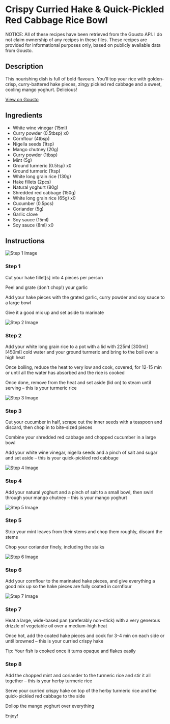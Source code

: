 # Crispy Curried Hake & Quick-Pickled Red Cabbage Rice Bowl

NOTICE: All of these recipes have been retrieved from the Gousto API. I do not claim ownership of any recipes in these files. These recipes are provided for informational purposes only, based on publicly available data from Gousto.

## Description

This nourishing dish is full of bold flavours. You'll top your rice with golden-crisp, curry-battered hake pieces, zingy pickled red cabbage and a sweet, cooling mango yoghurt. Delicious! 

[View on Gousto](https://www.gousto.co.uk/recipes/cookbook/crispy-curried-hake-pickled-red-cabbage-rice-bowl)

## Ingredients

- White wine vinegar (15ml)
- Curry powder (0.5tbsp) x0
- Cornflour (4tbsp)
- Nigella seeds (1tsp)
- Mango chutney (20g)
- Curry powder (1tbsp)
- Mint (5g)
- Ground turmeric (0.5tsp) x0
- Ground turmeric (1tsp)
- White long grain rice (130g)
- Hake fillets (2pcs)
- Natural yoghurt (80g)
- Shredded red cabbage (150g)
- White long grain rice (65g) x0
- Cucumber (0.5pcs)
- Coriander (5g)
- Garlic clove
- Soy sauce (15ml)
- Soy sauce (8ml) x0

## Instructions

![Step 1 Image](https://production-media.gousto.co.uk/cms/recipe-step-image/Step-1-1711459011069-x200.jpg)

### Step 1

Cut your hake fillet[s] into 4 pieces per person

Peel and grate (don't chop!) your garlic

Add your hake pieces with the grated garlic, curry powder and soy sauce to a large bowl

Give it a good mix up and set aside to marinate

![Step 2 Image](https://production-media.gousto.co.uk/cms/recipe-step-image/Step-2-1711459013392-x200.jpg)

### Step 2

Add your white long grain rice to a pot with a lid with 225ml <span class="text-purple">[300ml]<span class="text-danger"> </span>[450ml]</span> cold water and your ground turmeric and bring to the boil over a high heat

Once boiling, reduce the heat to very low and cook, covered, for 12-15 min or until all the water has absorbed and the rice is cooked

Once done, remove from the heat and set aside (lid on) to steam until serving – this is your turmeric rice

![Step 3 Image](https://production-media.gousto.co.uk/cms/recipe-step-image/Step-3-1711459016638-x200.jpg)

### Step 3

Cut your cucumber in half, scrape out the inner seeds with a teaspoon and discard, then chop in to bite-sized pieces

Combine your shredded red cabbage and chopped cucumber in a large bowl

Add your white wine vinegar, nigella seeds and a pinch of salt and sugar and set aside – this is your quick-pickled red cabbage

![Step 4 Image](https://production-media.gousto.co.uk/cms/recipe-step-image/Step-4-1711459019331-x200.jpg)

### Step 4

Add your natural yoghurt and a pinch of salt to a small bowl, then swirl through your mango chutney – this is your mango yoghurt

![Step 5 Image](https://production-media.gousto.co.uk/cms/recipe-step-image/Step-5-1711459023018-x200.jpg)

### Step 5

Strip your mint leaves from their stems and chop them roughly, discard the stems

Chop your coriander finely, including the stalks

![Step 6 Image](https://production-media.gousto.co.uk/cms/recipe-step-image/Step-6-1711459028583-x200.jpg)

### Step 6

Add your cornflour to the marinated hake pieces, and give everything a good mix up so the hake pieces are fully coated in cornflour

![Step 7 Image](https://production-media.gousto.co.uk/cms/recipe-step-image/Step-7-1711459031197-x200.jpg)

### Step 7

Heat a large, wide-based pan (preferably non-stick) with a very generous drizzle of vegetable oil over a medium-high heat

Once hot, add the coated hake pieces and cook for 3-4 min on each side or until browned – this is your curried crispy hake

Tip: Your fish is cooked once it turns opaque and flakes easily

### Step 8

Add the chopped mint and coriander to the turmeric rice and stir it all together – this is your herby turmeric rice

Serve your curried crispy hake on top of the herby turmeric rice and the quick-pickled red cabbage to the side

Dollop the mango yoghurt over everything

Enjoy!

